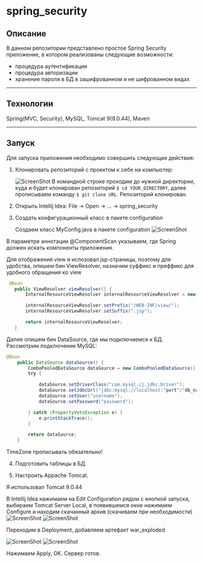 # spring_security

## Описание
В данном репозитории представлено простое Spring Security приложение, в котором реализованы следующие возможности:
- процедура аутентификации
- процедура авторизации
- хранение пароля в БД в зашифрованном и не шифрованном видах
---
## Технологии
Spring(MVC, Security), MySQL, Tomcat 9(9.0.44), Maven

---
## Запуск
Для запуска приложения необходимо совершить следующие действия:

1. Клонировать репозиторий с проектом к себе на компьютер:
    
    ![ScreenShot](screenshots/security/1.png "Копируем URL")
    В командной строке проходим до нужной директории, куда и будет клонирован репозиторий 
    `$ cd YOUR_DIRECTORY`, далее прописываем команду `$ git clone URL`. Репозиторий клонирован.

2. Открыть Intellij Idea: File -> Open -> ... -> spring_security
3. Создать конфигурационный класс в пакете configuration
   
   Создаем класс MyConfig.java в пакете configuration
   ![ScreenShot](screenshots/security/2.png)

В параметре аннотации @ComponentScan указываем, где Spring должен искать компоненты приложения.

 Для отображения view я испозовал jsp-страницы, поэтому для удобства, опишем бин ViewResolver, назначим суффикс и преффикс для удобного обращения ко view
 ```java
  @Bean
    public ViewResolver viewResolver() {
        InternalResourceViewResolver internalResourceViewResolver = new InternalResourceViewResolver();

        internalResourceViewResolver.setPrefix("/WEB-INF/view/");
        internalResourceViewResolver.setSuffix(".jsp");

        return internalResourceViewResolver;
    }
```
Далее опишем бин DataSource, где мы подключаемся к БД. Рассмотрим подключение MySQL:
```java
@Bean
    public DataSource dataSource() {
        ComboPooledDataSource dataSource = new ComboPooledDataSource();
        try {

            dataSource.setDriverClass("com.mysql.cj.jdbc.Driver");
            dataSource.setJdbcUrl("jdbc:mysql://localhost:"port"/"db_name"?useUnicode=true&useJDBCCompliantTimezoneShift=true&useLegacyDatetimeCode=false&serverTimezone=Europe/Moscow");
            dataSource.setUser("username");
            dataSource.setPassword("password");

        } catch (PropertyVetoException e) {
            e.printStackTrace();
        }

        return dataSource;
    }
```    
TimeZone прописывать обязательно!

4. Подготовить таблицы в БД

5. Настроить Appache Tomcat.

Я использовал Tomcat 9.0.44

В Intellij Idea нажимаем на Edit Configuration рядом с кнопкой запуска, выбираем Tomcat Server Local, в появившемся окне нажимаем Configure и находим скачанный архив (скачиваем при необходимости)
![ScreenShot](screenshots/security/4.png)
![ScreenShot](screenshots/security/5.png)

Переходим в Deployment, добавляем артефакт war_exploded

![ScreenShot](screenshots/security/6.png)
![ScreenShot](screenshots/security/7.png)

Нажимаем Apply, OK. Сервер готов.


